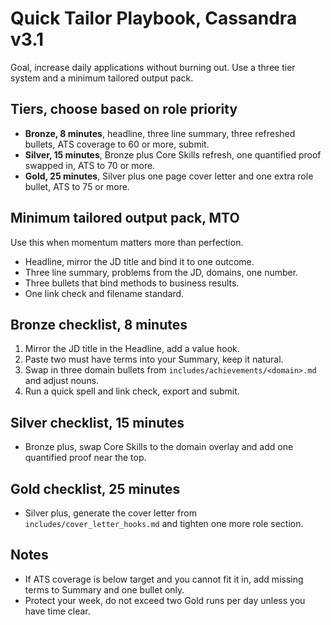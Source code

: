 # Quick Tailor Playbook, Cassandra v3.1

Goal, increase daily applications without burning out. Use a three tier system and a minimum tailored output pack.

## Tiers, choose based on role priority
- **Bronze, 8 minutes**, headline, three line summary, three refreshed bullets, ATS coverage to 60 or more, submit. 
- **Silver, 15 minutes**, Bronze plus Core Skills refresh, one quantified proof swapped in, ATS to 70 or more.
- **Gold, 25 minutes**, Silver plus one page cover letter and one extra role bullet, ATS to 75 or more.

## Minimum tailored output pack, MTO
Use this when momentum matters more than perfection.
- Headline, mirror the JD title and bind it to one outcome.
- Three line summary, problems from the JD, domains, one number.
- Three bullets that bind methods to business results.
- One link check and filename standard.

## Bronze checklist, 8 minutes
1. Mirror the JD title in the Headline, add a value hook.
2. Paste two must have terms into your Summary, keep it natural.
3. Swap in three domain bullets from `includes/achievements/<domain>.md` and adjust nouns.
4. Run a quick spell and link check, export and submit.

## Silver checklist, 15 minutes
- Bronze plus, swap Core Skills to the domain overlay and add one quantified proof near the top.

## Gold checklist, 25 minutes
- Silver plus, generate the cover letter from `includes/cover_letter_hooks.md` and tighten one more role section.

## Notes
- If ATS coverage is below target and you cannot fit it in, add missing terms to Summary and one bullet only.
- Protect your week, do not exceed two Gold runs per day unless you have time clear.
